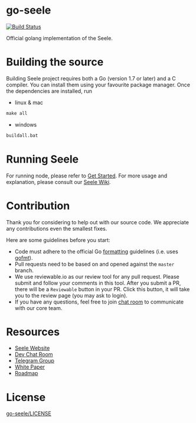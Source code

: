 # go-seele
[![Build Status](https://travis-ci.org/seeleteam/go-seele.svg?branch=master)](https://travis-ci.org/seeleteam/go-seele)



Official golang implementation of the Seele.

# Building the source

Building Seele project requires both a Go (version 1.7 or later) and a C compiler. You can install them using your favourite package manager. Once the dependencies are installed, run

- linux & mac
```makefile
make all
```
- windows
```makefile
buildall.bat
```

# Running Seele

For running node, please refer to [Get Started](https://github.com/seeleteam/go-seele/wiki/Getting-Started-With-Seele).
For more usage and explanation, please consult our [Seele Wiki](https://github.com/seeleteam/go-seele/wiki).

# Contribution

Thank you for considering to help out with our source code. We appreciate any contributions even the smallest fixes.

Here are some guidelines before you start:
* Code must adhere to the official Go [formatting](https://golang.org/doc/effective_go.html#formatting) guidelines (i.e. uses [gofmt](https://golang.org/cmd/gofmt/)).
* Pull requests need to be based on and opened against the `master` branch.
* We use reviewable.io as our review tool for any pull request. Please submit and follow your comments in this tool. After you submit a PR, there will be a `Reviewable` button in your PR. Click this button, it will take you to the review page (you may ask to login).
* If you have any questions, feel free to join [chat room](https://gitter.im/seleeteam/dev) to communicate with our core team.

# Resources

* [Seele Website](https://seele.pro/)
* [Dev Chat Room](https://gitter.im/seleeteam/dev)
* [Telegram Group](https://t.me/seeletech)
* [White Paper](https://s3.ap-northeast-2.amazonaws.com/wp.s3.seele.pro/Seele_tech_whitepaper_EN_v1.9.pdf)
* [Roadmap](https://seele.pro/)

# License

[go-seele/LICENSE](https://github.com/seeleteam/go-seele/blob/master/LICENSE)



